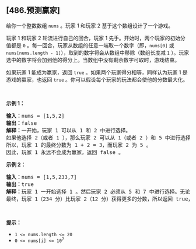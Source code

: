 ## [486.预测赢家]
<p>给你一个整数数组 <code>nums</code> 。玩家 1 和玩家 2 基于这个数组设计了一个游戏。</p>

<p>玩家 1 和玩家 2 轮流进行自己的回合，玩家 1 先手。开始时，两个玩家的初始分值都是 <code>0</code> 。每一回合，玩家从数组的任意一端取一个数字（即，<code>nums[0]</code> 或 <code>nums[nums.length - 1]</code>），取到的数字将会从数组中移除（数组长度减 <code>1</code> ）。玩家选中的数字将会加到他的得分上。当数组中没有剩余数字可取时，游戏结束。</p>

<p>如果玩家 1 能成为赢家，返回 <code>true</code> 。如果两个玩家得分相等，同样认为玩家 1 是游戏的赢家，也返回 <code>true</code> 。你可以假设每个玩家的玩法都会使他的分数最大化。</p>

<p>&nbsp;</p>

<p><strong>示例 1：</strong></p>

<pre>
<strong>输入：</strong>nums = [1,5,2]
<strong>输出：</strong>false
<strong>解释：</strong>一开始，玩家 1 可以从 1 和 2 中进行选择。
如果他选择 2（或者 1 ），那么玩家 2 可以从 1（或者 2 ）和 5 中进行选择。如果玩家 2 选择了 5 ，那么玩家 1 则只剩下 1（或者 2 ）可选。 
所以，玩家 1 的最终分数为 1 + 2 = 3，而玩家 2 为 5 。
因此，玩家 1 永远不会成为赢家，返回 false 。</pre>

<p><strong>示例 2：</strong></p>

<pre>
<strong>输入：</strong>nums = [1,5,233,7]
<strong>输出：</strong>true
<strong>解释：</strong>玩家 1 一开始选择 1 。然后玩家 2 必须从 5 和 7 中进行选择。无论玩家 2 选择了哪个，玩家 1 都可以选择 233 。
最终，玩家 1（234 分）比玩家 2（12 分）获得更多的分数，所以返回 true，表示玩家 1 可以成为赢家。</pre>

<p>&nbsp;</p>

<p><strong>提示：</strong></p>

<ul>
	<li><code>1 &lt;= nums.length &lt;= 20</code></li>
	<li><code>0 &lt;= nums[i] &lt;= 10<sup>7</sup></code></li>
</ul>
